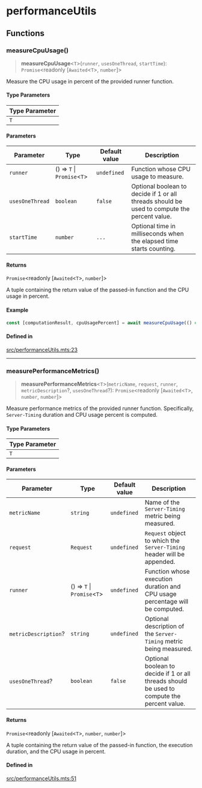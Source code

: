 # performanceUtils

## Functions

### measureCpuUsage()

> **measureCpuUsage**\<`T`\>(`runner`, `usesOneThread`, `startTime`): `Promise`\<readonly [`Awaited`\<`T`\>, `number`]\>

Measure the CPU usage in percent of the provided runner function.

#### Type Parameters

| Type Parameter |
| ------ |
| `T` |

#### Parameters

| Parameter | Type | Default value | Description |
| ------ | ------ | ------ | ------ |
| `runner` | () => `T` \| `Promise`\<`T`\> | `undefined` | Function whose CPU usage to measure. |
| `usesOneThread` | `boolean` | `false` | Optional boolean to decide if 1 or all threads should be used to compute the percent value. |
| `startTime` | `number` | `...` | Optional time in milliseconds when the elapsed time starts counting. |

#### Returns

`Promise`\<readonly [`Awaited`\<`T`\>, `number`]\>

A tuple containing the return value of the passed-in function and the CPU usage in percent.

#### Example

```ts
const [computationResult, cpuUsagePercent] = await measureCpuUsage(() => expensiveComputation());
```

#### Defined in

[src/performanceUtils.mts:23](https://github.com/mangs/bun-utils/blob/5dc79d4186107caf1ca210b042a493b60ef31165/src/performanceUtils.mts#L23)

***

### measurePerformanceMetrics()

> **measurePerformanceMetrics**\<`T`\>(`metricName`, `request`, `runner`, `metricDescription`?, `usesOneThread`?): `Promise`\<readonly [`Awaited`\<`T`\>, `number`, `number`]\>

Measure performance metrics of the provided runner function. Specifically, `Server-Timing`
duration and CPU usage percent is computed.

#### Type Parameters

| Type Parameter |
| ------ |
| `T` |

#### Parameters

| Parameter | Type | Default value | Description |
| ------ | ------ | ------ | ------ |
| `metricName` | `string` | `undefined` | Name of the `Server-Timing` metric being measured. |
| `request` | `Request` | `undefined` | `Request` object to which the `Server-Timing` header will be appended. |
| `runner` | () => `T` \| `Promise`\<`T`\> | `undefined` | Function whose execution duration and CPU usage percentage will be computed. |
| `metricDescription`? | `string` | `undefined` | Optional description of the `Server-Timing` metric being measured. |
| `usesOneThread`? | `boolean` | `false` | Optional boolean to decide if 1 or all threads should be used to compute the percent value. |

#### Returns

`Promise`\<readonly [`Awaited`\<`T`\>, `number`, `number`]\>

A tuple containing the return value of the passed-in function, the execution duration, and the CPU usage in percent.

#### Defined in

[src/performanceUtils.mts:51](https://github.com/mangs/bun-utils/blob/5dc79d4186107caf1ca210b042a493b60ef31165/src/performanceUtils.mts#L51)
